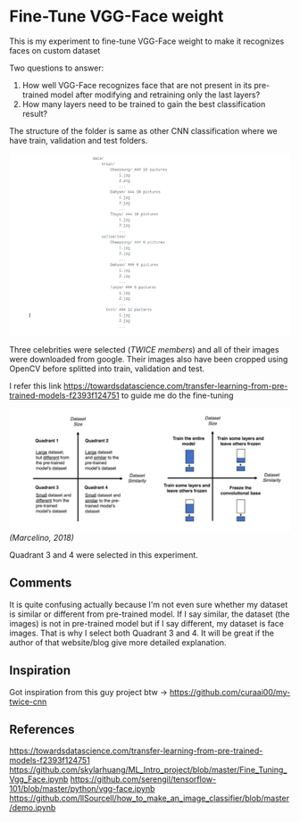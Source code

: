 # Fine-Tune VGG-Face weight
This is my experiment to fine-tune VGG-Face weight to make it recognizes faces on custom dataset

Two questions to answer:
  1. How well VGG-Face recognizes face that are not present in its pre-trained model after modifying and retraining only the last layers?
  2. How many layers need to be trained to gain the best classification result?

The structure of the folder is same as other CNN classification where we have train, validation and test folders.

![Alt text](https://github.com/RezaPurut/Deep_Learning_experiment/blob/master/fine_tune_vggface/structure.png)

Three celebrities were selected (*TWICE members*) and all of their images were downloaded from google. Their images also have been cropped using OpenCV before splitted into train, validation and test.

I refer this link https://towardsdatascience.com/transfer-learning-from-pre-trained-models-f2393f124751 to guide me do the fine-tuning

![Alt text](https://github.com/RezaPurut/Deep_Learning_experiment/blob/master/fine_tune_vggface/decision_map.png)
                                                    *(Marcelino, 2018)*

Quadrant 3 and 4 were selected in this experiment.

## Comments
It is quite confusing actually because I'm not even sure whether my dataset is similar or different from pre-trained model. If I say similar, the dataset (the images) is not in pre-trained model but if I say different, my dataset is face images. That is why I select both Quadrant 3 and 4. It will be great if the author of that website/blog give more detailed explanation.

## Inspiration
Got inspiration from this guy project btw -> https://github.com/curaai00/my-twice-cnn

## References
https://towardsdatascience.com/transfer-learning-from-pre-trained-models-f2393f124751
https://github.com/skylarhuang/ML_Intro_project/blob/master/Fine_Tuning_Vgg_Face.ipynb
https://github.com/serengil/tensorflow-101/blob/master/python/vgg-face.ipynb
https://github.com/llSourcell/how_to_make_an_image_classifier/blob/master/demo.ipynb
